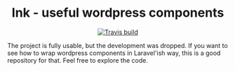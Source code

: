 # <center>Ink - useful wordpress components </center>

<p align="center">
    <a href="https://travis-ci.com/macieklad/ink">
        <img src="https://travis-ci.com/macieklad/ink.svg?token=Lb6bxs2p9nrFZSNVQaLU&branch=dev" alt="Travis build"/>
    </a>
</p>

The project is fully usable, but the development was dropped. If you want to see how to wrap wordpress components in Laravel'ish way, this is a good repository for that. Feel free to explore the code.
